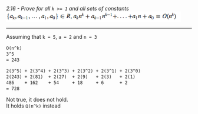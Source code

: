 *2.16 - Prove for all `k >= 1` and all sets of constants* ![equation](https://github.com/jonathantorres/bookshelf/blob/master/adm/ch2/img/2-16.png)
***
Assuming that `k = 5`, `a = 2` and `n = 3`  
```
O(n^k)
3^5
= 243
```
```
2(3^5) + 2(3^4) + 2(3^3) + 2(3^2) + 2(3^1) + 2(3^0)
2(243) + 2(81)  + 2(27)  + 2(9)   + 2(3)   + 2(1)
486    + 162    + 54     + 18     + 6      + 2
= 728
```

Not true, it does not hold.  
It holds `Ω(n^k)` instead
